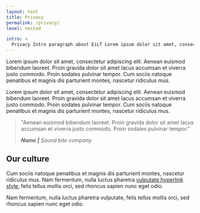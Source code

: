 ```yaml
---
layout: text
title: Privacy
permalink: /privacy/
level: nested

intro: >
  Privacy Intro paragraph about EiLT Lorem ipsum dolor sit amet, consectetur adipiscing elit. Aenean euismod bibendum laoreet. Proin gravida dolor sit amet lacus accumsan et viverra justo commodo. Proin sodales pulvinar tempor.
---
```


Lorem ipsum dolor sit amet, consectetur adipiscing elit. Aenean euismod bibendum laoreet. Proin gravida dolor sit amet lacus accumsan et viverra justo commodo. Proin sodales pulvinar tempor. Cum sociis natoque penatibus et magnis dis parturient montes, nascetur ridiculus mus.

Lorem ipsum dolor sit amet, consectetur adipiscing elit. Aenean euismod bibendum laoreet. Proin gravida dolor sit amet lacus accumsan et viverra justo commodo. Proin sodales pulvinar tempor. Cum sociis natoque penatibus et magnis dis parturient montes, nascetur ridiculus mus.

>"Aenean euismod bibendum laoreet. Proin gravida dolor sit amet lacus accumsan et viverra justo commodo. Proin sodales pulvinar tempor."
>
><cite>__Name |__ Sound bite company</cite>

## Our culture
Cum sociis natoque penatibus et magnis dis parturient montes, nascetur ridiculus mus. Nam fermentum, nulla luctus pharetra [vulputate hyperlink style](#), felis tellus mollis orci, sed rhoncus sapien nunc eget odio.

Nam fermentum, nulla luctus pharetra vulputate, felis tellus mollis orci, sed rhoncus sapien nunc eget odio.

